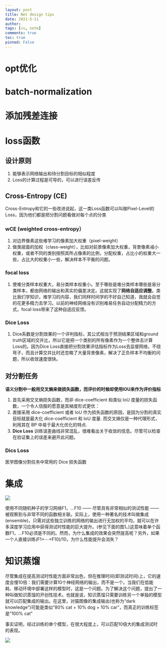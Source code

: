 ```yaml
---
layout: post
title: Net design tips
date: 2021-5-11
author: 
tags: [cv, note]
comments: true
toc: true
pinned: False
---
```


<!-- more -->

# opt优化

# batch-normalization

# 添加残差连接

# loss函数

## 设计原则
1. 能够表示网络输出和待分割目标的相似程度
1. Loss的计算过程是可导的，可以进行误差反传

## Cross-Entropy (CE)
Cross-Entropy和它的一些改进说起，这一类Loss函数可以叫做Pixel-Level的Loss，因为他们都是把分割问题看做对每个点的分类

### wCE (weighted cross-entropy）
1. 对边界像素这些难学习的像素加大权重（pixel-weight）
1. 做类层面的加权（class-weight），比如对前景像素加大权重，背景像素减小权重，或者不同的类别按照其所占像素的比例，分配权重，占比小的权重大一些，占比大的权重小一些，解决样本不平衡的问题。

### focal loss
1. 使难分类样本权重大，易分类样本权重小。至于哪些是难分类样本哪些是易分类样本，都由网络的输出和真实的偏差决定。这就实现了**网络自适应调整**。类比我们学知识，难学习的内容，我们同样时间学的不好自己知道，我就会自觉的花更多精力去学习。以前的神经网络没有识别难易任务自动分配精力的方式，focal loss带来了这种自适应反馈。

### Dice Loss
1. Dice系数是分割效果的一个评判指标，其公式相当于预测结果区域和ground truth区域的交并比，所以它是把一个类别的所有像素作为一个整体去计算Loss的。因为Dice Loss直接把分割效果评估指标作为Loss去监督网络，不绕弯子，而且计算交并比时还忽略了大量背景像素，解决了正负样本不均衡的问题，所以收敛速度很快。


## 对分割任务

**语义分割中一般用交叉熵来做损失函数，而评价的时候却使用IOU来作为评价指标**
1. 首先采用交叉熵损失函数，而非 dice-coefficient 和类似 IoU 度量的损失函数，一个令人信服的愿意是其梯度形式更优：
1. 直接采用 dice-coefficient 或者 IoU 作为损失函数的原因，是因为分割的真实目标就是最大化 dice-coefficient 和 IoU 度量. 而交叉熵仅是一种代理形式，利用其在 BP 中易于最大化优化的特点.
1. **Dice Loss** 训练误差曲线非常混乱，很难看出关于收敛的信息。尽管可以检查在验证集上的误差来避开此问题。

### Dics Loss

医学图像分割任务中常用的 Dice 损失函数



# 集成 

![](https://pic2.zhimg.com/v2-e32f0053d7b8b8e0aa178658aaf16a15_r.jpg)


使用不同随机种子的学习网络F1，…F10 —— 尽管具有非常相似的测试性能 —— 被观察到与非常不同的函数相关联。实际上，使用一种著名的技术叫做集成(ensemble)，只需对这些独立训练的网络的输出进行无加权的平均，就可以在许多深度学习应用中获得测试时性能的巨大提升。(参见下面的图1。)这意味着单个函数F1，…F10必须是不同的。然而，为什么集成的效果会突然提高呢？另外，如果一个人直接训练(F1+⋯+F10)/10，为什么性能提升会消失？

# 知识蒸馏 

尽管集成在提高测试时性能方面非常出色，但在推理时间(即测试时间)上，它的速度会慢10倍：我们需要计算10个神经网络的输出，而不是一个。当我们在低能耗、移动环境中部署这样的模型时，这是一个问题。为了解决这个问题，提出了一种叫做知识蒸馏的开创性技术。也就是说，知识蒸馏只需要训练另一个单独的模型就可以匹配集成的输出。在这里，对猫图像的集成输出(也称为“dark knowledge”)可能是类似“80% cat + 10% dog + 10% car”，而真正的训练标签是“100% cat”

事实证明，经过训练的单个模型，在很大程度上，可以匹配10倍大的集成测试时的表现。

![](https://pic4.zhimg.com/v2-ccabe6da75bd07b9a9f023464612f907_b.jpg)


